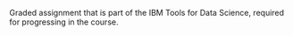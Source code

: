 Graded assignment that is part of the IBM Tools for Data Science, required for progressing in the course.
